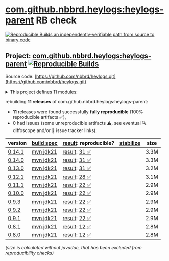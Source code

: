 [com.github.nbbrd.heylogs:heylogs-parent](https://central.sonatype.com/artifact/com.github.nbbrd.heylogs/heylogs-parent/versions) RB check
=======

[![Reproducible Builds](https://reproducible-builds.org/images/logos/rb.svg) an independently-verifiable path from source to binary code](https://reproducible-builds.org/)

## Project: [com.github.nbbrd.heylogs:heylogs-parent](https://central.sonatype.com/artifact/com.github.nbbrd.heylogs/heylogs-parent/versions) [![Reproducible Builds](https://img.shields.io/endpoint?url=https://raw.githubusercontent.com/jvm-repo-rebuild/reproducible-central/master/content/com/github/nbbrd/heylogs/badge.json)](https://github.com/jvm-repo-rebuild/reproducible-central/blob/master/content/com/github/nbbrd/heylogs/README.md)

Source code: [https://github.com/nbbrd/heylogs.git](https://github.com/nbbrd/heylogs.git)

<details><summary>This project defines 11 modules:</summary>

* [com.github.nbbrd.heylogs:heylogs-api](https://central.sonatype.com/artifact/com.github.nbbrd.heylogs/heylogs-api/overview)
* [com.github.nbbrd.heylogs:heylogs-bom](https://central.sonatype.com/artifact/com.github.nbbrd.heylogs/heylogs-bom/overview)
* [com.github.nbbrd.heylogs:heylogs-cli](https://central.sonatype.com/artifact/com.github.nbbrd.heylogs/heylogs-cli/overview)
* [com.github.nbbrd.heylogs:heylogs-ext-calver](https://central.sonatype.com/artifact/com.github.nbbrd.heylogs/heylogs-ext-calver/overview)
* [com.github.nbbrd.heylogs:heylogs-ext-forgejo](https://central.sonatype.com/artifact/com.github.nbbrd.heylogs/heylogs-ext-forgejo/overview)
* [com.github.nbbrd.heylogs:heylogs-ext-github](https://central.sonatype.com/artifact/com.github.nbbrd.heylogs/heylogs-ext-github/overview)
* [com.github.nbbrd.heylogs:heylogs-ext-gitlab](https://central.sonatype.com/artifact/com.github.nbbrd.heylogs/heylogs-ext-gitlab/overview)
* [com.github.nbbrd.heylogs:heylogs-ext-json](https://central.sonatype.com/artifact/com.github.nbbrd.heylogs/heylogs-ext-json/overview)
* [com.github.nbbrd.heylogs:heylogs-ext-semver](https://central.sonatype.com/artifact/com.github.nbbrd.heylogs/heylogs-ext-semver/overview)
* [com.github.nbbrd.heylogs:heylogs-maven-plugin](https://central.sonatype.com/artifact/com.github.nbbrd.heylogs/heylogs-maven-plugin/overview)
* [com.github.nbbrd.heylogs:heylogs-parent](https://central.sonatype.com/artifact/com.github.nbbrd.heylogs/heylogs-parent/overview)
</details>

rebuilding **11 releases** of com.github.nbbrd.heylogs:heylogs-parent:
- **11** releases were found successfully **fully reproducible** (100% reproducible artifacts :white_check_mark:),
- 0 had issues (some unreproducible artifacts :warning:, see eventual :mag: diffoscope and/or :memo: issue tracker links):

| version | [build spec](/BUILDSPEC.md) | [result](https://reproducible-builds.org/docs/jvm/): reproducible? | [stabilize](https://github.com/google/oss-rebuild/blob/main/cmd/stabilize/README.md) | size |
| -- | --------- | ------ | ------ | -- |
| [0.14.1](https://central.sonatype.com/artifact/com.github.nbbrd.heylogs/heylogs-parent/0.14.1/pom) | [mvn jdk21](heylogs-0.14.1.buildspec) | [result](heylogs-parent-0.14.1.buildinfo): [31 :white_check_mark: ](heylogs-parent-0.14.1.buildcompare) | | 3.3M |
| [0.14.0](https://central.sonatype.com/artifact/com.github.nbbrd.heylogs/heylogs-parent/0.14.0/pom) | [mvn jdk21](heylogs-0.14.0.buildspec) | [result](heylogs-parent-0.14.0.buildinfo): [31 :white_check_mark: ](heylogs-parent-0.14.0.buildcompare) | | 3.3M |
| [0.13.0](https://central.sonatype.com/artifact/com.github.nbbrd.heylogs/heylogs-parent/0.13.0/pom) | [mvn jdk21](heylogs-0.13.0.buildspec) | [result](heylogs-parent-0.13.0.buildinfo): [31 :white_check_mark: ](heylogs-parent-0.13.0.buildcompare) | | 3.2M |
| [0.12.1](https://central.sonatype.com/artifact/com.github.nbbrd.heylogs/heylogs-parent/0.12.1/pom) | [mvn jdk21](heylogs-0.12.1.buildspec) | [result](heylogs-parent-0.12.1.buildinfo): [28 :white_check_mark: ](heylogs-parent-0.12.1.buildcompare) | | 3.1M |
| [0.11.1](https://central.sonatype.com/artifact/com.github.nbbrd.heylogs/heylogs-parent/0.11.1/pom) | [mvn jdk21](heylogs-0.11.1.buildspec) | [result](heylogs-parent-0.11.1.buildinfo): [22 :white_check_mark: ](heylogs-parent-0.11.1.buildcompare) | | 2.9M |
| [0.10.0](https://central.sonatype.com/artifact/com.github.nbbrd.heylogs/heylogs-parent/0.10.0/pom) | [mvn jdk21](heylogs-0.10.0.buildspec) | [result](heylogs-parent-0.10.0.buildinfo): [22 :white_check_mark: ](heylogs-parent-0.10.0.buildcompare) | | 2.9M |
| [0.9.3](https://central.sonatype.com/artifact/com.github.nbbrd.heylogs/heylogs-parent/0.9.3/pom) | [mvn jdk21](heylogs-0.9.3.buildspec) | [result](heylogs-parent-0.9.3.buildinfo): [22 :white_check_mark: ](heylogs-parent-0.9.3.buildcompare) | | 2.9M |
| [0.9.2](https://central.sonatype.com/artifact/com.github.nbbrd.heylogs/heylogs-parent/0.9.2/pom) | [mvn jdk21](heylogs-0.9.2.buildspec) | [result](heylogs-parent-0.9.2.buildinfo): [22 :white_check_mark: ](heylogs-parent-0.9.2.buildcompare) | | 2.9M |
| [0.9.1](https://central.sonatype.com/artifact/com.github.nbbrd.heylogs/heylogs-parent/0.9.1/pom) | [mvn jdk21](heylogs-0.9.1.buildspec) | [result](heylogs-parent-0.9.1.buildinfo): [22 :white_check_mark: ](heylogs-parent-0.9.1.buildcompare) | | 2.9M |
| [0.8.1](https://central.sonatype.com/artifact/com.github.nbbrd.heylogs/heylogs-parent/0.8.1/pom) | [mvn jdk21](heylogs-0.8.1.buildspec) | [result](heylogs-parent-0.8.1.buildinfo): [12 :white_check_mark: ](heylogs-parent-0.8.1.buildcompare) | | 2.8M |
| [0.8.0](https://central.sonatype.com/artifact/com.github.nbbrd.heylogs/heylogs-parent/0.8.0/pom) | [mvn jdk21](heylogs-0.8.0.buildspec) | [result](heylogs-parent-0.8.0.buildinfo): [12 :white_check_mark: ](heylogs-parent-0.8.0.buildcompare) | | 2.8M |

<i>(size is calculated without javadoc, that has been excluded from reproducibility checks)</i>
